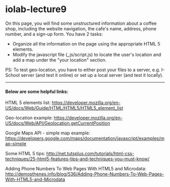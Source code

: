 iolab-lecture9
==============

On this page, you will find some unstructured information about a coffee shop, including the website navigation, the cafe's name, address, phone number, and a sign-up form. You have 2 tasks:
* Organize all the information on the page using the appropriate HTML 5 elements.
* Modify the javascript file (_js/script.js) to locate the user's location and add a map under the "your location" section.

PS: To test geo-location, you have to either post your files to a server, e.g. I-School server (and test it online) or set up a local server (and test it locally).

---

#### Below are some helpful links:

HTML 5 elements list:
https://developer.mozilla.org/en-US/docs/Web/Guide/HTML/HTML5/HTML5_element_list

Geo-location example:
https://developer.mozilla.org/en-US/docs/Web/API/Geolocation.getCurrentPosition

Google Maps API - simple map example:
https://developers.google.com/maps/documentation/javascript/examples/map-simple

Some HTML 5 tips:
http://net.tutsplus.com/tutorials/html-css-techniques/25-html5-features-tips-and-techniques-you-must-know/

Adding Phone Numbers To Web Pages With HTML5 and Microdata:
http://demosthenes.info/blog/536/Adding-Phone-Numbers-To-Web-Pages-With-HTML5-and-Microdata
